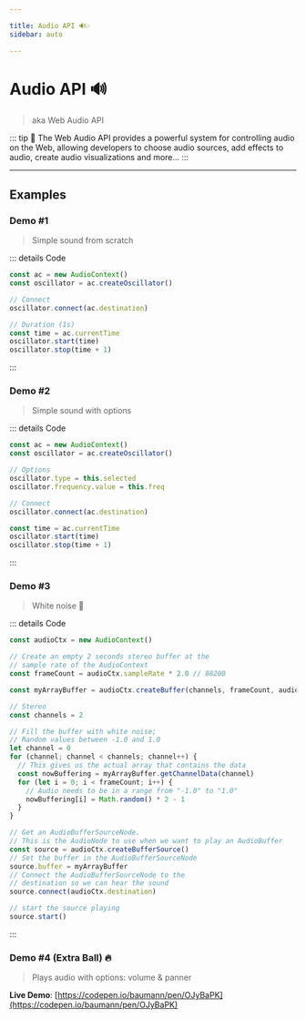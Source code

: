 ```yaml
---

title: Audio API 🔊🎶
sidebar: auto

---
```


# Audio API 🔊
> aka Web Audio API

::: tip 📗
The Web Audio API provides a powerful system for controlling audio on the Web, allowing developers to choose audio sources, add effects to audio, create audio visualizations and more...
:::

---

## Examples

### Demo #1
> Simple sound from scratch

<API-Audio-Example1 />
  
::: details Code
```js
const ac = new AudioContext()
const oscillator = ac.createOscillator()

// Connect
oscillator.connect(ac.destination)

// Duration (1s)
const time = ac.currentTime
oscillator.start(time)
oscillator.stop(time + 1)
```
:::


### Demo #2
> Simple sound with options

<API-Audio-Example2 />

::: details Code
```js {4}
const ac = new AudioContext()
const oscillator = ac.createOscillator()

// Options
oscillator.type = this.selected
oscillator.frequency.value = this.freq

// Connect
oscillator.connect(ac.destination)

const time = ac.currentTime
oscillator.start(time)
oscillator.stop(time + 1)
```
:::


### Demo #3
> White noise 🤪

<API-Audio-Example3 />


::: details Code
```js
const audioCtx = new AudioContext()

// Create an empty 2 seconds stereo buffer at the
// sample rate of the AudioContext
const frameCount = audioCtx.sampleRate * 2.0 // 88200

const myArrayBuffer = audioCtx.createBuffer(channels, frameCount, audioCtx.sampleRate)  // AudioBuffer

// Stereo
const channels = 2

// Fill the buffer with white noise;
// Random values between -1.0 and 1.0
let channel = 0
for (channel; channel < channels; channel++) {
  // This gives us the actual array that contains the data
  const nowBuffering = myArrayBuffer.getChannelData(channel)
  for (let i = 0; i < frameCount; i++) {
    // Audio needs to be in a range from "-1.0" to "1.0"
    nowBuffering[i] = Math.random() * 2 - 1
  }
}

// Get an AudioBufferSourceNode.
// This is the AudioNode to use when we want to play an AudioBuffer
const source = audioCtx.createBufferSource()
// Set the buffer in the AudioBufferSourceNode
source.buffer = myArrayBuffer
// Connect the AudioBufferSourceNode to the
// destination so we can hear the sound
source.connect(audioCtx.destination)

// start the source playing
source.start()
```
:::

### Demo #4 (Extra Ball) 🔥
> Plays audio with options: volume & panner

**Live Demo**: [https://codepen.io/baumann/pen/OJyBaPK](https://codepen.io/baumann/pen/OJyBaPK)

